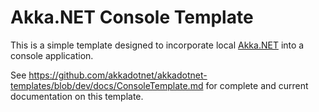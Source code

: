 # Akka.NET Console Template

This is a simple template designed to incorporate local [Akka.NET](https://getakka.net/) into a console application.

See https://github.com/akkadotnet/akkadotnet-templates/blob/dev/docs/ConsoleTemplate.md for complete and current documentation on this template.